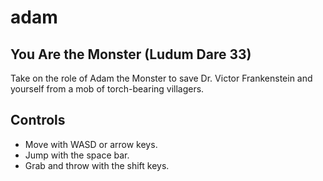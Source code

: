 # adam

## You Are the Monster (Ludum Dare 33)

Take on the role of Adam the Monster to save Dr. Victor Frankenstein and
yourself from a mob of torch-bearing villagers.

## Controls

- Move with WASD or arrow keys.
- Jump with the space bar.
- Grab and throw with the shift keys.
